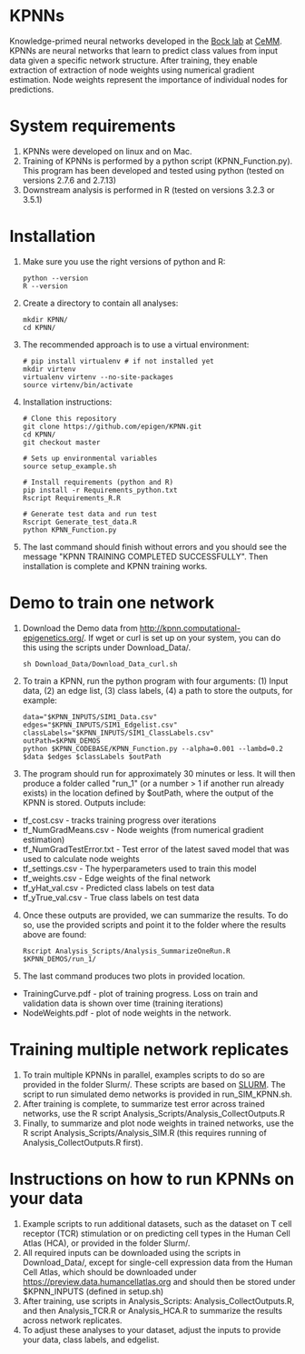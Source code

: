 # KPNNs
Knowledge-primed neural networks developed in the [Bock lab](http://medical-epigenomics.org) at [CeMM](http://cemm.at). KPNNs are neural networks that learn to predict class values from input data given a specific network structure. After training, they enable extraction of extraction of node weights using numerical gradient estimation. Node weights represent the importance of individual nodes for predictions.


# System requirements
1. KPNNs were developed on linux and on Mac.
2. Training of KPNNs is performed by a python script (KPNN_Function.py). This program has been developed and tested using python (tested on versions 2.7.6 and 2.7.13) 
3. Downstream analysis is performed in R (tested on versions 3.2.3 or 3.5.1)

# Installation
1. Make sure you use the right versions of python and R:
      ```
	  python --version
	  R --version
      ```
2. Create a directory to contain all analyses:
      ```
	  mkdir KPNN/
	  cd KPNN/
      ```
3. The recommended approach is to use a virtual environment:
      ```
	  # pip install virtualenv # if not installed yet
	  mkdir virtenv
	  virtualenv virtenv --no-site-packages
	  source virtenv/bin/activate
      ```
4. Installation instructions:
	  ```
	  # Clone this repository
	  git clone https://github.com/epigen/KPNN.git
	  cd KPNN/
	  git checkout master
	  
	  # Sets up environmental variables
	  source setup_example.sh

	  # Install requirements (python and R)
	  pip install -r Requirements_python.txt
	  Rscript Requirements_R.R

	  # Generate test data and run test
	  Rscript Generate_test_data.R
	  python KPNN_Function.py
      ```
5. The last command should finish without errors and you should see the message "KPNN TRAINING COMPLETED SUCCESSFULLY". Then installation is complete and KPNN training works.

# Demo to train one network
1. Download the Demo data from http://kpnn.computational-epigenetics.org/. If wget or curl is set up on your system, you can do this using the scripts under Download_Data/.
      ```
	  sh Download_Data/Download_Data_curl.sh 
      ```
2. To train a KPNN, run the python program with four arguments: (1) Input data, (2) an edge list, (3) class labels, (4) a path to store the outputs, for example:
      ```
	  data="$KPNN_INPUTS/SIM1_Data.csv"
	  edges="$KPNN_INPUTS/SIM1_Edgelist.csv"
	  classLabels="$KPNN_INPUTS/SIM1_ClassLabels.csv"
	  outPath=$KPNN_DEMOS
      python $KPNN_CODEBASE/KPNN_Function.py --alpha=0.001 --lambd=0.2 $data $edges $classLabels $outPath
      ```
3. The program should run for approximately 30 minutes or less. It will then produce a folder called "run_1" (or a number > 1 if another run already exists) in the location defined by $outPath, where the output of the KPNN is stored. Outputs include:
  - tf_cost.csv - tracks training progress over iterations
  - tf_NumGradMeans.csv - Node weights (from numerical gradient estimation)
  - tf_NumGradTestError.txt - Test error of the latest saved model that was used to calculate node weights
  - tf_settings.csv - The hyperparameters used to train this model
  - tf_weights.csv - Edge weights of the final network
  - tf_yHat_val.csv - Predicted class labels on test data
  - tf_yTrue_val.csv - True class labels on test data
4. Once these outputs are provided, we can summarize the results. To do so, use the provided scripts and point it to the folder where the results above are found:
      ```
	  Rscript Analysis_Scripts/Analysis_SummarizeOneRun.R $KPNN_DEMOS/run_1/
      ```
5. The last command produces two plots in provided location.
  - TrainingCurve.pdf - plot of training progress. Loss on train and validation data is shown over time (training iterations)
  - NodeWeights.pdf - plot of node weights in the network.

# Training multiple network replicates
1. To train multiple KPNNs in parallel, examples scripts to do so are provided in the folder Slurm/. These scripts are based on [SLURM](slurm.schedmd.com). The script to run simulated demo networks is provided in run_SIM_KPNN.sh.
2. After training is complete, to summarize test error across trained networks, use the R script Analysis_Scripts/Analysis_CollectOutputs.R
3. Finally, to summarize and plot node weights in trained networks, use the R script Analysis_Scripts/Analysis_SIM.R (this requires running of Analysis_CollectOutputs.R first).

# Instructions on how to run KPNNs on your data
1. Example scripts to run additional datasets, such as the dataset on T cell receptor (TCR) stimulation or on predicting cell types in the Human Cell Atlas (HCA), or provided in the folder Slurm/.
2. All required inputs can be downloaded using the scripts in Download_Data/, except for single-cell expression data from the Human Cell Atlas, which should be downloaded under https://preview.data.humancellatlas.org and should then be stored under $KPNN_INPUTS (defined in setup.sh)
3. After training, use scripts in Analysis_Scripts: Analysis_CollectOutputs.R, and then Analysis_TCR.R or Analysis_HCA.R to summarize the results across network replicates.
4. To adjust these analyses to your dataset, adjust the inputs to provide your data, class labels, and edgelist.
